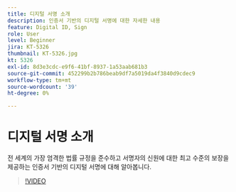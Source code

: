 ```yaml
---
title: 디지털 서명 소개
description: 인증서 기반의 디지털 서명에 대한 자세한 내용
feature: Digital ID, Sign
role: User
level: Beginner
jira: KT-5326
thumbnail: KT-5326.jpg
kt: 5326
exl-id: 8d3e3cdc-e9f6-41bf-8937-1a53aab681b3
source-git-commit: 452299b2b786beab9df7a5019da4f3840d9cdec9
workflow-type: tm+mt
source-wordcount: '39'
ht-degree: 0%

---
```


# 디지털 서명 소개

전 세계의 가장 엄격한 법률 규정을 준수하고 서명자의 신원에 대한 최고 수준의 보장을 제공하는 인증서 기반의 디지털 서명에 대해 알아봅니다.

>[!VIDEO](https://video.tv.adobe.com/v/343648?quality=12&learn=on&hidetitle=true)
